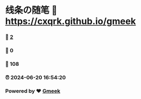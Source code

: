 # 线条の随笔 :link: https://cxqrk.github.io/gmeek 
### :page_facing_up: [2](https://cxqrk.github.io/gmeek/tag.html) 
### :speech_balloon: 0 
### :hibiscus: 108 
### :alarm_clock: 2024-06-20 16:54:20 
### Powered by :heart: [Gmeek](https://github.com/Meekdai/Gmeek)
